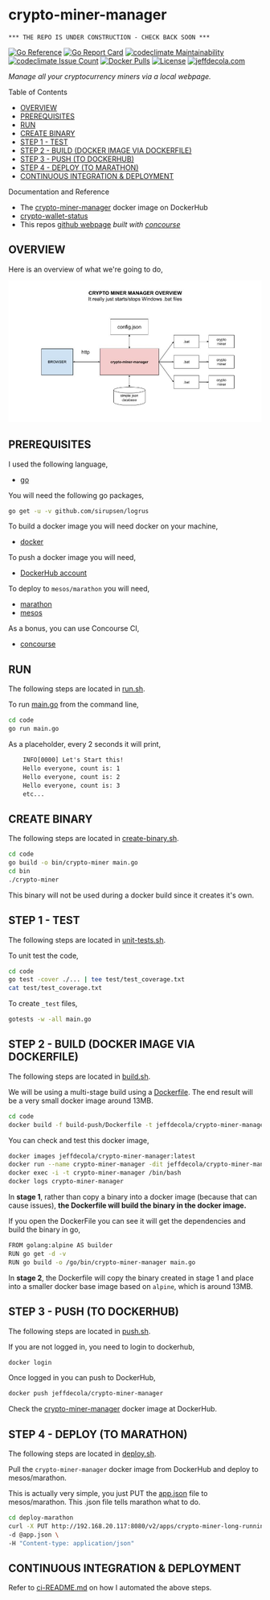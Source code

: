 # crypto-miner-manager

```text
*** THE REPO IS UNDER CONSTRUCTION - CHECK BACK SOON ***
```

[![Go Reference](https://pkg.go.dev/badge/github.com/JeffDeCola/crypto-miner-manager.svg)](https://pkg.go.dev/github.com/JeffDeCola/crypto-miner-manager)
[![Go Report Card](https://goreportcard.com/badge/github.com/JeffDeCola/crypto-miner-manager)](https://goreportcard.com/report/github.com/JeffDeCola/crypto-miner-manager)
[![codeclimate Maintainability](https://api.codeclimate.com/v1/badges/e4c4da438116f22cb411/maintainability)](https://codeclimate.com/github/JeffDeCola/crypto-miner-manager/maintainability)
[![codeclimate Issue Count](https://codeclimate.com/github/JeffDeCola/crypto-miner-manager/badges/issue_count.svg)](https://codeclimate.com/github/JeffDeCola/crypto-miner-manager/issues)
[![Docker Pulls](https://badgen.net/docker/pulls/jeffdecola/crypto-miner-manager?icon=docker&label=pulls)](https://hub.docker.com/r/jeffdecola/crypto-wallet-status/)
[![License](http://img.shields.io/:license-mit-blue.svg)](http://jeffdecola.mit-license.org)
[![jeffdecola.com](https://img.shields.io/badge/website-jeffdecola.com-blue)](https://jeffdecola.com)

_Manage all your cryptocurrency miners via a local webpage._

Table of Contents

* [OVERVIEW](https://github.com/JeffDeCola/crypto-miner-manager#overview)
* [PREREQUISITES](https://github.com/JeffDeCola/crypto-miner-manager#prerequisites)
* [RUN](https://github.com/JeffDeCola/crypto-miner-manager#run)
* [CREATE BINARY](https://github.com/JeffDeCola/crypto-miner-manager#create-binary)
* [STEP 1 - TEST](https://github.com/JeffDeCola/crypto-miner-manager#step-1---test)
* [STEP 2 - BUILD (DOCKER IMAGE VIA DOCKERFILE)](https://github.com/JeffDeCola/crypto-miner-manager#step-2---build-docker-image-via-dockerfile)
* [STEP 3 - PUSH (TO DOCKERHUB)](https://github.com/JeffDeCola/crypto-miner-manager#step-3---push-to-dockerhub)
* [STEP 4 - DEPLOY (TO MARATHON)](https://github.com/JeffDeCola/crypto-miner-manager#step-4---deploy-to-marathon)
* [CONTINUOUS INTEGRATION & DEPLOYMENT](https://github.com/JeffDeCola/crypto-miner-manager#continuous-integration--deployment)

Documentation and Reference

* The
  [crypto-miner-manager](https://hub.docker.com/r/jeffdecola/crypto-miner-manager)
  docker image on DockerHub
* [crypto-wallet-status](https://github.com/JeffDeCola/crypto-wallet-status)
* This repos
  [github webpage](https://jeffdecola.github.io/crypto-miner-manager/)
  _built with
  [concourse](https://github.com/JeffDeCola/crypto-miner-manager/blob/master/ci-README.md)_

## OVERVIEW

Here is an overview of what we're going to do,

![IMAGE - crypto-miner-manager-overview - IMAGE](docs/pics/crypto-miner-manager-overview.jpg)

## PREREQUISITES

I used the following language,

* [go](https://github.com/JeffDeCola/my-cheat-sheets/tree/master/software/development/languages/go-cheat-sheet)

You will need the following go packages,

```bash
go get -u -v github.com/sirupsen/logrus
```

To build a docker image you will need docker on your machine,

* [docker](https://github.com/JeffDeCola/my-cheat-sheets/tree/master/software/operations-tools/orchestration/builds-deployment-containers/docker-cheat-sheet)

To push a docker image you will need,

* [DockerHub account](https://hub.docker.com/)

To deploy to `mesos/marathon` you will need,

* [marathon](https://github.com/JeffDeCola/my-cheat-sheets/tree/master/software/operations-tools/orchestration/cluster-managers-resource-management-scheduling/marathon-cheat-sheet)
* [mesos](https://github.com/JeffDeCola/my-cheat-sheets/tree/master/software/operations-tools/orchestration/cluster-managers-resource-management-scheduling/mesos-cheat-sheet)

As a bonus, you can use Concourse CI,

* [concourse](https://github.com/JeffDeCola/my-cheat-sheets/tree/master/software/operations-tools/continuous-integration-continuous-deployment/concourse-cheat-sheet)

## RUN

The following steps are located in
[run.sh](https://github.com/JeffDeCola/crypto-miner-manager/blob/master/code/run.sh).

To run
[main.go](https://github.com/JeffDeCola/crypto-miner-manager/blob/master/code/main.go)
from the command line,

```bash
cd code
go run main.go
```

As a placeholder, every 2 seconds it will print,

```txt
    INFO[0000] Let's Start this!
    Hello everyone, count is: 1
    Hello everyone, count is: 2
    Hello everyone, count is: 3
    etc...
```

## CREATE BINARY

The following steps are located in
[create-binary.sh](https://github.com/JeffDeCola/crypto-miner-manager/blob/master/code/bin/create-binary.sh).

```bash
cd code
go build -o bin/crypto-miner main.go
cd bin
./crypto-miner
```

This binary will not be used during a docker build
since it creates it's own.

## STEP 1 - TEST

The following steps are located in
[unit-tests.sh](https://github.com/JeffDeCola/crypto-miner-manager/tree/master/code/test/unit-tests.sh).

To unit test the code,

```bash
cd code
go test -cover ./... | tee test/test_coverage.txt
cat test/test_coverage.txt
```

To create `_test` files,

```bash
gotests -w -all main.go
```

## STEP 2 - BUILD (DOCKER IMAGE VIA DOCKERFILE)

The following steps are located in
[build.sh](https://github.com/JeffDeCola/crypto-miner-manager/blob/master/code/build-push/build.sh).

We will be using a multi-stage build using a
[Dockerfile](https://github.com/JeffDeCola/crypto-miner-manager/blob/master/code/build-push/Dockerfile).
The end result will be a very small docker image around 13MB.

```bash
cd code
docker build -f build-push/Dockerfile -t jeffdecola/crypto-miner-manager .
```

You can check and test this docker image,

```bash
docker images jeffdecola/crypto-miner-manager:latest
docker run --name crypto-miner-manager -dit jeffdecola/crypto-miner-manager
docker exec -i -t crypto-miner-manager /bin/bash
docker logs crypto-miner-manager
```

In **stage 1**, rather than copy a binary into a docker image (because
that can cause issues), **the Dockerfile will build the binary in the
docker image.**

If you open the DockerFile you can see it will get the dependencies and
build the binary in go,

```bash
FROM golang:alpine AS builder
RUN go get -d -v
RUN go build -o /go/bin/crypto-miner-manager main.go
```

In **stage 2**, the Dockerfile will copy the binary created in
stage 1 and place into a smaller docker base image based
on `alpine`, which is around 13MB.

## STEP 3 - PUSH (TO DOCKERHUB)

The following steps are located in
[push.sh](https://github.com/JeffDeCola/crypto-miner-manager/blob/master/code/build-push/push.sh).

If you are not logged in, you need to login to dockerhub,

```bash
docker login
```

Once logged in you can push to DockerHub,

```bash
docker push jeffdecola/crypto-miner-manager
```

Check the
[crypto-miner-manager](https://hub.docker.com/r/jeffdecola/crypto-miner-manager)
docker image at DockerHub.

## STEP 4 - DEPLOY (TO MARATHON)

The following steps are located in
[deploy.sh](https://github.com/JeffDeCola/crypto-miner-manager/blob/master/code/deploy-marathon/deploy.sh).

Pull the `crypto-miner-manager` docker image
from DockerHub and deploy to mesos/marathon.

This is actually very simple, you just PUT the
[app.json](https://github.com/JeffDeCola/crypto-miner-manager/blob/master/code/deploy-marathon/app.json)
file to mesos/marathon. This .json file tells marathon what to do.

```bash
cd deploy-marathon
curl -X PUT http://192.168.20.117:8080/v2/apps/crypto-miner-long-running \
-d @app.json \
-H "Content-type: application/json"
```

## CONTINUOUS INTEGRATION & DEPLOYMENT

Refer to
[ci-README.md](https://github.com/JeffDeCola/crypto-miner-manager/blob/master/ci-README.md)
on how I automated the above steps.
